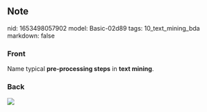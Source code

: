## Note
nid: 1653498057902
model: Basic-02d89
tags: 10_text_mining_bda
markdown: false

### Front
Name typical <b>pre-processing steps</b> in <b>text mining</b>.

### Back
<img src="paste-7ba220606f7b9ddf96e66a243b3bfba69a47912c.jpg">
